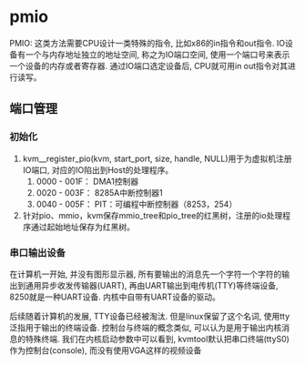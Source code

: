 # pmio

PMIO: 这类方法需要CPU设计一类特殊的指令, 比如x86的in指令和out指令. IO设备有一个与内存地址独立的地址空间, 称之为IO端口空间, 使用一个端口号来表示一个设备的内存或者寄存器. 通过IO端口选定设备后, CPU就可用in out指令对其进行读写。


## 端口管理

### 初始化

1. kvm__register_pio(kvm, start_port, size, handle, NULL)用于为虚拟机注册IO端口, 对应的IO陷出到Host的处理程序。
   1. 0000 - 001F： DMA1控制器
   2. 0020 - 003F： 8285A中断控制器1
   3. 0040 - 005F： PIT：可编程中断控制器（8253，254）
2. 针对pio、mmio，kvm保存mmio_tree和pio_tree的红黑树，注册的io处理程序通过起始地址保存为红黑树。


### 串口输出设备

在计算机一开始, 并没有图形显示器, 所有要输出的消息先一个字符一个字符的输出到通用异步收发传输器(UART), 再由UART输出到电传机(TTY)等终端设备, 8250就是一种UART设备. 内核中自带有UART设备的驱动。

后续随着计算机的发展, TTY设备已经被淘汰. 但是linux保留了这个名词, 使用tty泛指用于输出的终端设备. 控制台与终端的概念类似, 可以认为是用于输出内核消息的特殊终端. 我们在内核启动参数中可以看到, kvmtool默认把串口终端(ttyS0)作为控制台(console), 而没有使用VGA这样的视频设备

